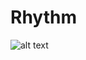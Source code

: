 # Rhythm
 

![alt text]([[https://github.com/OlefirElena/KTDevelopmentTest/blob/main/img/HOMEPAGE_V1.jpg])
